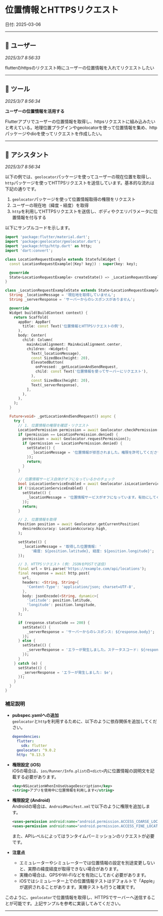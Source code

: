 # 位置情報とHTTPSリクエスト

日付: 2025-03-06

---

## 👤 ユーザー
*2025/3/7 8:56:33*

flutterのhttpsのリクエスト時にユーザーの位置情報を入れてリクエストしたい

---

## 🔧 ツール
*2025/3/7 8:56:34*

**ユーザーの位置情報を活用する**

Flutterアプリでユーザーの位置情報を取得し、httpsリクエストに組み込みたいと考えている。地理位置プラグインやgeolocatorを使って位置情報を集め、httpパッケージやdioを使ってリクエストを作成したい。

---

## 🤖 アシスタント
*2025/3/7 8:56:34*

以下の例では、`geolocator`パッケージを使ってユーザーの現在位置を取得し、`http`パッケージを使ってHTTPSリクエストを送信しています。基本的な流れは下記の通りです。

1. `geolocator`パッケージを使って位置情報取得の権限をリクエスト
2. ユーザーの現在地（緯度・経度）を取得
3. `http`を利用してHTTPSリクエストを送信し、ボディやクエリパラメータに位置情報を付与する

以下にサンプルコードを示します。

```dart
import 'package:flutter/material.dart';
import 'package:geolocator/geolocator.dart';
import 'package:http/http.dart' as http;
import 'dart:convert';

class LocationRequestExample extends StatefulWidget {
  const LocationRequestExample({Key? key}) : super(key: key);

  @override
  State<LocationRequestExample> createState() => _LocationRequestExampleState();
}

class _LocationRequestExampleState extends State<LocationRequestExample> {
  String _locationMessage = '現在地を取得していません';
  String _serverResponse = 'サーバーからのレスポンスがありません';

  @override
  Widget build(BuildContext context) {
    return Scaffold(
      appBar: AppBar(
        title: const Text('位置情報とHTTPSリクエストの例'),
      ),
      body: Center(
        child: Column(
          mainAxisAlignment: MainAxisAlignment.center,
          children: <Widget>[
            Text(_locationMessage),
            const SizedBox(height: 20),
            ElevatedButton(
              onPressed: _getLocationAndSendRequest,
              child: const Text('位置情報を使ってサーバーにリクエスト'),
            ),
            const SizedBox(height: 20),
            Text(_serverResponse),
          ],
        ),
      ),
    );
  }

  Future<void> _getLocationAndSendRequest() async {
    try {
      // 1. 位置情報の権限を確認・リクエスト
      LocationPermission permission = await Geolocator.checkPermission();
      if (permission == LocationPermission.denied) {
        permission = await Geolocator.requestPermission();
        if (permission == LocationPermission.denied) {
          setState(() {
            _locationMessage = '位置情報が拒否されました。権限を許可してください。';
          });
          return;
        }
      }

      // 位置情報サービス自体がオフになっているかのチェック
      bool isLocationServiceEnabled = await Geolocator.isLocationServiceEnabled();
      if (!isLocationServiceEnabled) {
        setState(() {
          _locationMessage = '位置情報サービスがオフになっています。有効にしてください。';
        });
        return;
      }

      // 2. 位置情報を取得
      Position position = await Geolocator.getCurrentPosition(
        desiredAccuracy: LocationAccuracy.high,
      );

      setState(() {
        _locationMessage = '取得した位置情報: '
            '緯度: ${position.latitude}, 経度: ${position.longitude}';
      });

      // 3. HTTPSリクエスト (例: JSONをPOSTで送信)
      final url = Uri.parse('https://example.com/api/locations');
      final response = await http.post(
        url,
        headers: <String, String>{
          'Content-Type': 'application/json; charset=UTF-8',
        },
        body: jsonEncode(<String, dynamic>{
          'latitude': position.latitude,
          'longitude': position.longitude,
        }),
      );

      if (response.statusCode == 200) {
        setState(() {
          _serverResponse = 'サーバーからのレスポンス: ${response.body}';
        });
      } else {
        setState(() {
          _serverResponse = 'エラーが発生しました。ステータスコード: ${response.statusCode}';
        });
      }
    } catch (e) {
      setState(() {
        _serverResponse = 'エラーが発生しました: $e';
      });
    }
  }
}
```

### 補足説明

- **pubspec.yamlへの追加**  
  `geolocator`と`http`を利用するために、以下のように依存関係を追加してください。

  ```yaml
  dependencies:
    flutter:
      sdk: flutter
    geolocator: ^9.0.2
    http: ^0.13.5
  ```

- **権限設定 (iOS)**  
  iOSの場合は、`ios/Runner/Info.plist`の`<dict>`内に位置情報の説明文を記載する必要があります。

  ```xml
  <key>NSLocationWhenInUseUsageDescription</key>
  <string>アプリを使用中に位置情報を利用します</string>
  ```

- **権限設定 (Android)**  
  Androidの場合は、`AndroidManifest.xml`で以下のように権限を追加します。

  ```xml
  <uses-permission android:name="android.permission.ACCESS_COARSE_LOCATION" />
  <uses-permission android:name="android.permission.ACCESS_FINE_LOCATION" />
  ```
  また、APIレベルによってはランタイムパーミッションのリクエストが必要です。

- **注意点**  
  - エミュレーターやシミュレーターでは位置情報の設定を別途変更しないと、実際の緯度経度が取得できない場合があります。  
  - 実機の場合は、GPSやWi-Fiなどを有効にしておく必要があります。  
  - iOSではシミュレーター上での位置情報テストはデフォルトで「Apple」が選択されることがあります。実機テストも行うと確実です。  

このように、`geolocator`で位置情報を取得し、HTTPSでサーバーへ送信することが可能です。上記サンプルを参考に実装してみてください。

---
